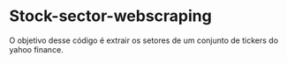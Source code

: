 # Stock-sector-webscraping

O objetivo desse código é extrair os setores de um conjunto de tickers do yahoo finance.
